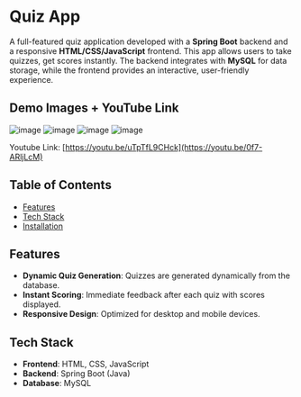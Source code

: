 # Quiz App

A full-featured quiz application developed with a **Spring Boot** backend and a responsive **HTML/CSS/JavaScript** frontend. This app allows users to take quizzes, get scores instantly. The backend integrates with **MySQL** for data storage, while the frontend provides an interactive, user-friendly experience.

## Demo Images + YouTube Link

![image](https://github.com/user-attachments/assets/83821212-9132-490a-b188-8b8c1b8ebd0e)
![image](https://github.com/user-attachments/assets/57a4955a-39a1-487d-8486-e7fe94a91cbd)
![image](https://github.com/user-attachments/assets/f584723e-6921-4284-bfa1-0ef12da35b92)
![image](https://github.com/user-attachments/assets/c48616ac-d902-4662-8043-c869e5c6ea17)

Youtube Link: [https://youtu.be/uTpTfL9CHck](https://youtu.be/0f7-ARljLcM)
## Table of Contents
- [Features](#features)
- [Tech Stack](#tech-stack)
- [Installation](#installation)


## Features


- **Dynamic Quiz Generation**: Quizzes are generated dynamically from the database.
- **Instant Scoring**: Immediate feedback after each quiz with scores displayed.
- **Responsive Design**: Optimized for desktop and mobile devices.

## Tech Stack

- **Frontend**: HTML, CSS, JavaScript
- **Backend**: Spring Boot (Java)
- **Database**: MySQL


